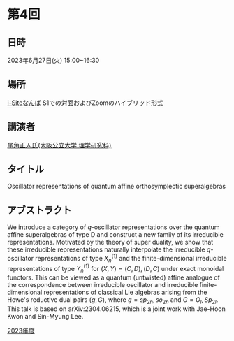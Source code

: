<script type="text/x-mathjax-config">MathJax.Hub.Config({tex2jax:{inlineMath:[['\$','\$'],['\\(','\\)']],processEscapes:true},CommonHTML: {matchFontHeight:false}});</script>
<script type="text/javascript" async src="https://cdnjs.cloudflare.com/ajax/libs/mathjax/2.7.1/MathJax.js?config=TeX-MML-AM_CHTML"></script>


# 第4回

## 日時
2023年6月27日(火) 15:00~16:30
## 場所
[i-Siteなんば](https://www.omu.ac.jp/isite/) S1での対面およびZoomのハイブリッド形式

## 講演者
[尾角正人氏(大阪公立大学 理学研究科)](http://www.sci.osaka-cu.ac.jp/~okado/)
## タイトル
Oscillator representations of quantum affine orthosymplectic superalgebras

## アブストラクト
We introduce a category of $q$-oscillator representations over the quantum affine superalgebras of type D and construct a new family of its irreducible representations. Motivated by the theory of super duality, we show that these irreducible representations naturally interpolate the irreducible $q$-oscillator representations of type $X^{(1)}_n$ and the finite-dimensional irreducible representations of type $Y^{(1)}_n$ for $(X,Y)=(C,D),(D,C)$ under exact monoidal functors. This can be viewed as a quantum (untwisted) affine analogue of the correspondence between irreducible oscillator and irreducible finite-dimensional representations of classical Lie algebras arising from the Howe's reductive dual pairs $(g,G)$, where $g=sp_{2n},so_{2n}$ and $G=O_l,Sp_{2l}$. This talk is based on arXiv:2304.06215, which is a joint work with Jae-Hoon Kwon and Sin-Myung Lee.

[2023年度](index.md)
